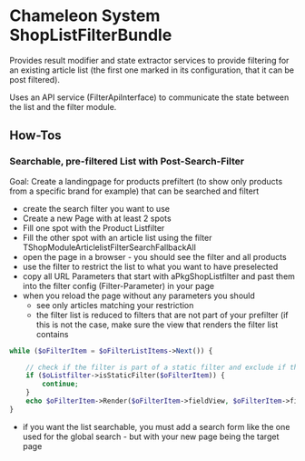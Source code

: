 Chameleon System ShopListFilterBundle
=====================================

Provides result modifier and state extractor services to provide filtering for an existing article list (the first one marked in its configuration, that it can be post filtered).

Uses an API service (FilterApiInterface) to communicate the state between the list and the filter module.

How-Tos
-------

### Searchable, pre-filtered List with Post-Search-Filter

Goal: Create a landingpage for products prefiltert (to show only products from a specific brand for example) that can be searched and filtert

* create the search filter you want to use
* Create a new Page with at least 2 spots
* Fill one spot with the Product Listfilter
* Fill the other spot with an article list using the filter TShopModuleArticlelistFilterSearchFallbackAll
* open the page in a browser - you should see the filter and all products
* use the filter to restrict the list to what you want to have preselected
* copy all URL Parameters that start with aPkgShopListfilter and past them into the filter config (Filter-Parameter) in your page
* when you reload the page without any parameters you should
    * see only articles matching your restriction
    * the filter list is reduced to filters that are not part of your prefilter (if this is not the case, make sure the view that renders the filter list contains

```php
while ($oFilterItem = $oFilterListItems->Next()) {

    // check if the filter is part of a static filter and exclude if that is the case
    if ($oListfilter->isStaticFilter($oFilterItem)) {
        continue;
    }
    echo $oFilterItem->Render($oFilterItem->fieldView, $oFilterItem->fieldViewClassType);
}
```
* if you want the list searchable, you must add a search form like the one used for the global search - but with your new page being the target page